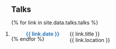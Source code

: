 <div class="publications">
<ol class="bibliography">


<h2 id="talks" style="margin: -30px 0px 15px;">Talks</h2>

{% for link in site.data.talks.talks %}
<li>
<div class="pub-row" style="display: flex; align-items: flex-start; margin-bottom: 0em;">
    
  <!-- Left column: Date -->
  <div style="min-width: 100px; padding-left: 40px; font-weight: bold; color: #337ab7; flex-shrink: 0;">
      {{ link.date }}
  </div>
    
  <!-- Right column: Talk details -->
  <div class="col-sm-9" style="padding-left: 20px; padding-right: 15px;">
    <div class="title">{{ link.title }}</div>
    <div class="location" style="margin-bottom: 0px;">{{ link.location }}</div>
    </div>
  </div>
</li>
<div style="margin-top: -20px;"></div>
{% endfor %}
</ol>
</div>

